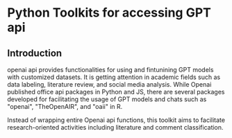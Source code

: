 # Python Toolkits for accessing GPT api

## Introduction
openai api provides functionalities for using and fintunining GPT models with customized datasets. It is getting attention in academic fields such as data labeling, literature review, and social media analysis. While Openai published office api packages in Python and JS, there are several packages developed for facilitating the usage of GPT models and chats such as "openai", "TheOpenAIR", and "oaii" in R. 

Instead of wrapping entire Openai api functions, this toolkit aims to facilitate research-oriented activities including literature and comment classification.